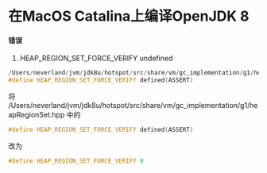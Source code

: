 # 在MacOS Catalina上编译OpenJDK 8

#### **错误**

1. HEAP\_REGION\_SET\_FORCE\_VERIFY undefined

```cpp
/Users/neverland/jvm/jdk8u/hotspot/src/share/vm/gc_implementation/g1/heapRegionSet.hpp:38:38: note: expanded from macro 'HEAP_REGION_SET_FORCE_VERIFY'
#define HEAP_REGION_SET_FORCE_VERIFY defined(ASSERT)
```

将 /Users/neverland/jvm/jdk8u/hotspot/src/share/vm/gc\_implementation/g1/heapRegionSet.hpp 中的

```cpp
#define HEAP_REGION_SET_FORCE_VERIFY defined(ASSERT)
```

改为

```cpp
#define HEAP_REGION_SET_FORCE_VERIFY 0
```

